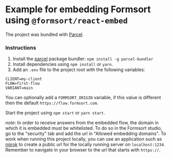# Example for embedding Formsort using `@formsort/react-embed`

The project was bundled with [Parcel](https://parceljs.org/cli.html).

### Instructions

1. Install the [parcel](https://parceljs.org/cli.html) package bundler: `npm install -g parcel-bundler`
1. Install dependencies using `npm install` or `yarn`.
1. Add an `.env` file to the project root with the following variables:

```
CLIENT=my-client
FLOW=first-flow
VARIANT=main
```

You can optionally add a `FORMSORT_ORIGIN` variable, if this value is different then the default `https://flow.formsort.com`.

Start the project using `npm start` or `yarn start`. 

_note_: In order to receive answers from the embedded flow, the domain in which it is embedded must be whitelisted. To do so in the Formsort studio, go to the "security" tab and add the url in "Allowed embedding domains". To work when running this project locally, you can use an application such as [ngrok](https://ngrok.com/) to create a public url for the locally running server on `localhost:1234`. Remember to navigate in your browser to the url that starts with `https://`. 

